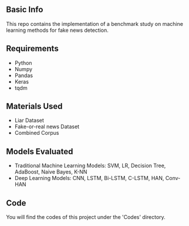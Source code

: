 ## Basic Info
This repo contains the implementation of a benchmark study on machine learning methods for fake news detection. 

## Requirements
* Python
* Numpy
* Pandas
* Keras
* tqdm

## Materials Used
* Liar Dataset
* Fake-or-real news Dataset
* Combined Corpus

## Models Evaluated
* Traditional Machine Learning Models: SVM, LR, Decision Tree, AdaBoost, Naive Bayes, K-NN
* Deep Learning Models: CNN, LSTM, Bi-LSTM, C-LSTM, HAN, Conv-HAN


## Code
You will find the codes of this project under the 'Codes' directory.

